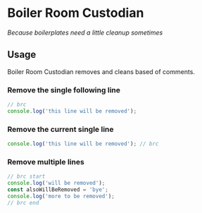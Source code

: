 # Boiler Room Custodian

*Because boilerplates need a little cleanup sometimes*

## Usage

Boiler Room Custodian removes and cleans based of comments.

### Remove the single following line

```javascript
// brc
console.log('this line will be removed');
```

### Remove the current single line

```javascript
console.log('this line will be removed'); // brc
```

### Remove multiple lines

```javascript
// brc start
console.log('will be removed');
const alsoWillBeRemoved = 'bye';
console.log('more to be removed');
// brc end
```
